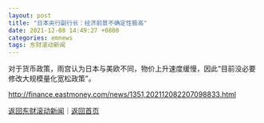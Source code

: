 ```yaml
---
layout: post
title: "日本央行副行长：经济前景不确定性极高"
date: 2021-12-08 14:49:27 +0800
categories: emnews
tags: 东财滚动新闻
---
```


对于货币政策，雨宫认为日本与美欧不同，物价上升速度缓慢，因此“目前没必要修改大规模量化宽松政策”。

<http://finance.eastmoney.com/news/1351,202112082207098833.html>

[返回东财滚动新闻](//finews.withounder.com/emnews/)｜[返回首页](//finews.withounder.com/)